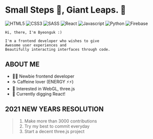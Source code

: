 # Small Steps 🦶, Giant Leaps. 🚀

![HTML5](https://img.shields.io/badge/HTML5-E34F26?style=for-the-badge&logo=html5&logoColor=white)
![CSS3](https://img.shields.io/badge/CSS3-1572B6?style=for-the-badge&logo=css3&logoColor=white)
![SASS](https://img.shields.io/badge/SASS-CC6699?style=for-the-badge&logo=sass&logoColor=white)
![React](https://img.shields.io/badge/React-61DAFB?style=for-the-badge&logo=react&logoColor=black)
![Javascript](https://img.shields.io/badge/JavaScript-F7DF1E?style=for-the-badge&logo=javascript&logoColor=black)
![Python](https://img.shields.io/badge/Python-14354C?style=for-the-badge&logo=python&logoColor=white)
![Firebase](https://img.shields.io/badge/Firebase-FFCA28?style=for-the-badge&logo=firebase&logoColor=black)
<!-- ![Typescript](https://img.shields.io/badge/TypeScript-3178C6?style=for-the-badge&logo=typescript&logoColor=white) -->


```
Hi, there, I'm Byeonguk :)

I'm a frontend developer who wishes to give
Awesome user experiences and 
Beautifully interacting interfaces through code.
```

## ABOUT ME
* 👨‍💻 Newbie frontend developer
* ☕️ Caffeine lover (ENERGY ⚡️⚡️)
* 🚀 Interested in WebGL, three.js
* 🌱 Currently digging React!


## 2021 NEW YEARS RESOLUTION
> 1. Make more than 3000 contributions
> 2. Try my best to commit everyday
> 3. Start a decent three.js project
